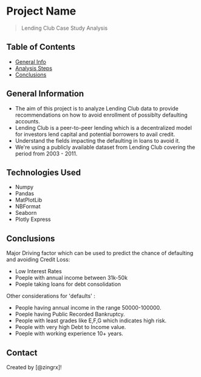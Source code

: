 # Project Name
> Lending Club Case Study Analysis


## Table of Contents
* [General Info](#general-information)
* [Analysis Steps](#technologies-used)
* [Conclusions](#conclusions)

## General Information
- The aim of this project is to analyze Lending Club data to provide recommendations on how to avoid enrollment of possiblty defaulting accounts.
- Lending Club is a peer-to-peer lending which is a decentralized model for investors lend capital and potential borrowers to avail credit.
- Understand the fields impacting the defaulting in loans to avoid it.
- We're using a publicly available dataset from Lending Club covering the period from 2003 - 2011.


## Technologies Used
- Numpy
- Pandas
- MatPlotLib
- NBFormat
- Seaborn
- Plotly Express


## Conclusions

Major Driving factor which can be used to predict the chance of defaulting and avoiding Credit Loss:
- Low Interest Rates
- Poeple with annual income between 31k-50k
- Poeple taking loans for debt consolidation

Other considerations for 'defaults' :
- People having annual income in the range 50000-100000.
- Poeple having Public Recorded Bankruptcy.
- People with least grades like E,F,G which indicates high risk.
- People with very high Debt to Income value.
- Poeple with working experience 10+ years.

## Contact
Created by [@zingrx]!
